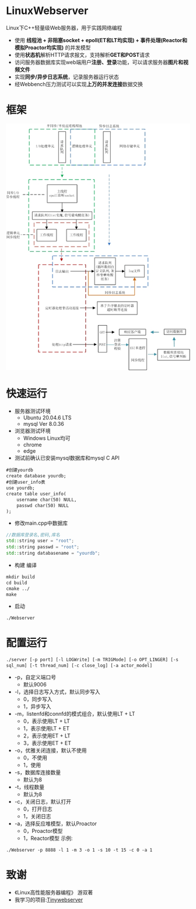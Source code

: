 LinuxWebserver
=============
Linux下C++轻量级Web服务器，用于实践网络编程

* 使用 **线程池 + 非阻塞socket + epoll(ET和LT均实现) + 事件处理(Reactor和模拟Proactor均实现)** 的并发模型
* 使用**状态机**解析HTTP请求报文，支持解析**GET和POST**请求
* 访问服务器数据库实现web端用户**注册、登录**功能，可以请求服务器**图片和视频文件**
* 实现**同步/异步日志系统**，记录服务器运行状态
* 经Webbench压力测试可以实现**上万的并发连接**数据交换

框架
==============
![框架示意图](root/frame.jpg)

快速运行
==============
* 服务器测试环境
    * Ubuntu 20.04.6 LTS
    * mysql  Ver 8.0.36
* 浏览器测试环境
    * Windows Linux均可
    * chrome
    * edge
* 测试前确认已安装mysql数据库和mysql C API
````mysql
#创建yourdb
create database yourdb;
#创建user_info表
use yourdb;
create table user_info(
    username char(50) NULL,
    passwd char(50) NULL
);
`````
* 修改main.cpp中数据库
````CPP
//数据库登录名,密码,库名
std::string user = "root";
std::string passwd = "root";
std::string databasename = "yourdb";
``````
* 构建 编译
````shell
mkdir build
cd build
cmake ../
make
`````
* 启动
````shell
./Webserver
`````
配置运行
============
````shell
./server [-p port] [-l LOGWrite] [-m TRIGMode] [-o OPT_LINGER] [-s sql_num] [-t thread_num] [-c close_log] [-a actor_model]
`````
* -p，自定义端口号
	* 默认9006
* -l，选择日志写入方式，默认同步写入
	* 0，同步写入
	* 1，异步写入
* -m，listenfd和connfd的模式组合，默认使用LT + LT
	* 0，表示使用LT + LT
	* 1，表示使用LT + ET
    * 2，表示使用ET + LT
    * 3，表示使用ET + ET
* -o，优雅关闭连接，默认不使用
	* 0，不使用
	* 1，使用
* -s，数据库连接数量
	* 默认为8
* -t，线程数量
	* 默认为8
* -c，关闭日志，默认打开
	* 0，打开日志
	* 1，关闭日志
* -a，选择反应堆模型，默认Proactor
	* 0，Proactor模型
	* 1，Reactor模型
 示例:
````shell
./Webserver -p 8888 -l 1 -m 3 -o 1 -s 10 -t 15 -c 0 -a 1
````
致谢
===============
* 《Linux高性能服务器编程》 游双著
*  我学习的项目:[Tinywebserver](https://github.com/qinguoyi/TinyWebServer)
